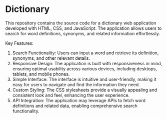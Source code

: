 # Dictionary

This repository contains the source code for a dictionary web application developed with HTML, CSS, and JavaScript. The application allows users to search for word definitions, synonyms, and related information effortlessly.

Key Features:

  1. Search Functionality: Users can input a word and retrieve its definition, synonyms, and other relevant details.
  2. Responsive Design: The application is built with responsiveness in mind, ensuring optimal usability across various devices, including desktops, tablets, and          mobile phones.
  3. Simple Interface: The interface is intuitive and user-friendly, making it easy for users to navigate and find the information they need.
  4. Custom Styling: The CSS stylesheets provide a visually appealing and consistent look and feel, enhancing the user experience.
  5. API Integration: The application may leverage APIs to fetch word definitions and related data, enabling comprehensive search functionality.
